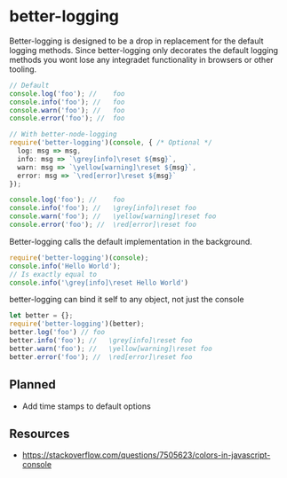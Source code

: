 # better-logging
Better-logging is designed to be a drop in replacement for the default logging methods.
Since better-logging only decorates the default logging methods you wont lose any integradet functionality in browsers or other tooling. 

```ts
// Default
console.log('foo'); //    foo
console.info('foo'); //   foo
console.warn('foo'); //   foo
console.error('foo'); //  foo

// With better-node-logging
require('better-logging')(console, { /* Optional */
  log: msg => msg,
  info: msg => `\grey[info]\reset ${msg}`,
  warn: msg => `\yellow[warning]\reset ${msg}`,
  error: msg => `\red[error]\reset ${msg}`
});

console.log('foo'); //    foo
console.info('foo'); //   \grey[info]\reset foo
console.warn('foo'); //   \yellow[warning]\reset foo
console.error('foo'); //  \red[error]\reset foo
```

Better-logging calls the default implementation in the background.
```ts
require('better-logging')(console);
console.info('Hello World');
// Is exactly equal to
console.info('\grey[info]\reset Hello World')
```

better-logging can bind it self to any object, not just the console
```ts
let better = {};
require('better-logging')(better);
better.log('foo') // foo
better.info('foo'); //   \grey[info]\reset foo
better.warn('foo'); //   \yellow[warning]\reset foo
better.error('foo'); //  \red[error]\reset foo
```

## Planned
* Add time stamps to default options


## Resources
* https://stackoverflow.com/questions/7505623/colors-in-javascript-console
